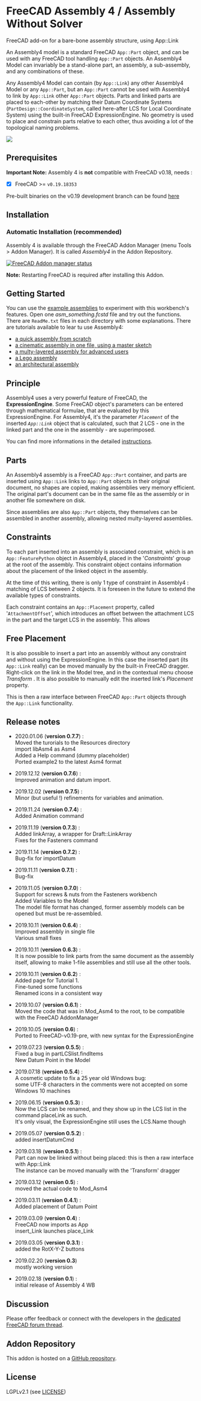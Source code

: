 # FreeCAD Assembly 4 / Assembly Without Solver
FreeCAD add-on for a bare-bone assembly structure, using App::Link  

An Assembly4 model is a standard FreeCAD `App::Part` object, and can be used with any FreeCAD tool handling `App::Part` objects. An Assembly4 Model can invariably be a stand-alone part, an assembly, a sub-assembly, and any combinations of these.

Any Assembly4 Model can contain (by `App::Link`) any other Assembly4 Model or any `App::Part`, but an `App::Part` cannot be used with Assembly4 to link by `App::Link` other `App::Part` objects. Parts and linked parts are placed to each-other by matching their Datum Coordinate Systems (`PartDesign::CoordinateSystem`, called here-after LCS for Local Coordinate System) using the built-in FreeCAD ExpressionEngine. No geometry is used to place and constrain parts relative to each other, thus avoiding a lot of the topological naming problems. 

![](Resources/media/Asm4_wb1.png)


## Prerequisites

**Important Note:** Assembly 4 is **not** compatible with FreeCAD v0.18, needs :

- [x] FreeCAD >= `v0.19.18353`

Pre-built binaries on the v0.19 development branch can be found [here](https://github.com/FreeCAD/FreeCAD/releases/tag/0.19_pre)


## Installation

### Automatic Installation (recommended)

Assembly 4 is available through the FreeCAD Addon Manager (menu Tools > Addon Manager). It is called _Assembly4_ in the Addon Repository.  

[![FreeCAD Addon manager status](https://img.shields.io/badge/FreeCAD%20addon%20manager-available-brightgreen)](https://github.com/FreeCAD/FreeCAD-addons)

**Note:** Restarting FreeCAD is required after installing this Addon.


## Getting Started

You can use the [example assemblies](https://github.com/Zolko-123/FreeCAD_Assembly4/tree/master/Examples) to experiment with this workbench's features. Open one _asm_something.fcstd_ file and try out the functions. There are `ReadMe.txt` files in each directory with some explanations. There are tutorials available to lear tu use Assembly4:

* [a quick assembly from scratch](Examples/Tutorial1/TUTORIAL1.md)
* [a cinematic assembly in one file, using a master sketch](Examples/Tutorial2/TUTORIAL2.md)
* [a multy-layered assembly for advanced users](Resources/TUTORIAL3.md)
* [a Lego assembly](Resources/TUTORIAL4.md)
* [an architectural assembly](Resources/TUTORIAL5.md)



## Principle

Assembly4 uses a very powerful feature of FreeCAD, the **ExpressionEngine**. Some FreeCAD object's parameters can be entered through mathematical formulae, that are evaluated by this ExpressionEngine. For Assembly4, it's the parameter _`Placement`_ of the inserted _`App::Link`_ object that is calculated, such that 2 LCS - one in the linked part and the one in the assembly - are superimposed. 

You can find more informations in the detailed [instructions](INSTRUCTIONS.md).


## Parts

An Assembly4 assembly is a FreeCAD `App::Part` container, and parts are inserted using `App::Link` links to `App::Part` objects in their original document, no shapes are copied, making assemblies very memory efficient. The original part's document can be in the same file as the assembly or in another file somewhere on disk. 

Since assemblies are also `App::Part` objects, they themselves can be assembled in another assembly, allowing nested multy-layered assemblies. 


## Constraints

To each part inserted into an assembly is associated constraint, which is an `App::FeaturePython` object in Assembly4, placed in the '_Constraints_' group at the root of the assembly. This constraint object contains information about the placement of the linked object in the assembly. 

At the time of this writing, there is only 1 type of constraint in Assembly4 : matching of LCS between 2 objects. It is foreseen in the future to extend the available types of constraints.

Each constraint contains an `App::Placement` property, called '`AttachmentOffset`', which introduces an offset between the attachment LCS in the part and the target LCS in the assembly. This allows 



## Free Placement

It is also possible to insert a part into an assembly without any constraint and without using the ExpressionEngine. In this case the inserted part (its `App::Link` really) can be moved manually by the built-in FreeCAD dragger. Right-click on the link in the Model tree, and in the contextual menu choose _Transform_ . It is also possible to manually edit the inserted link's _Placement_ property.

This is then a raw interface between FreeCAD `App::Part` objects through the `App::Link` functionality.



## Release notes

* 2020.01.06 (**version 0.7.7**) :  
Moved the turorials to the Resources directory  
import libAsm4 as Asm4  
Added a Help command (dummy placeholder)  
Ported example2 to the latest Asm4 format

* 2019.12.12 (**version 0.7.6**) :  
Improved animation and datum import.

* 2019.12.02 (**version 0.7.5**) :  
Minor (but useful !) refinements for variables and animation.

* 2019.11.24 (**version 0.7.4**) :  
Added Animation command

* 2019.11.19 (**version 0.7.3**) :  
Added linkArray, a wrapper for Draft::LinkArray  
Fixes for the Fasteners command

* 2019.11.14 (**version 0.7.2**) :  
Bug-fix for importDatum  

* 2019.11.11 (**version 0.7.1**) :  
Bug-fix  

* 2019.11.05 (**version 0.7.0**) :  
Support for screws & nuts from the Fasteners workbench  
Added Variables to the Model  
The model file format has changed, former assembly models can be opened but must be re-assembled.

* 2019.10.11 (**version 0.6.4**) :  
Improved assembly in single file  
Various small fixes

* 2019.10.11 (**version 0.6.3**) :  
It is now possible to link parts from the same document as the assembly itself, allowing to make 1-file assemblies and still use all the other tools.

* 2019.10.11 (**version 0.6.2**) :  
Added page for Tutorial 1.  
Fine-tuned some functions  
Renamed icons in a consistent way  

* 2019.10.07 (**version 0.6.1**) :  
Moved the code that was in Mod_Asm4 to the root, to be compatible with the FreeCAD AddonManager

* 2019.10.05 (**version 0.6**) :  
Ported to FreeCAD-v0.19-pre, with new syntax for the ExpressionEngine

* 2019.07.23 (**version 0.5.5**) :  
Fixed a bug in partLCSlist.findItems  
New Datum Point in the Model

* 2019.07.18 (**version 0.5.4**) :  
A cosmetic update to fix a 25 year old Windows bug:  
some UTF-8 characters in the comments were not accepted on some Windows 10 machines

* 2019.06.15 (**version 0.5.3**) :  
Now the LCS can be renamed, and they show up in the LCS list in the command placeLink as such.  
It's only visual, the ExpressionEngine still uses the LCS.Name though

* 2019.05.07 (**version 0.5.2**) :  
added insertDatumCmd

* 2019.03.18 (**version 0.5.1**) :  
Part can now be linked without being placed: this is then a raw interface with App::Link  
The instance can be moved manually with the 'Transform' dragger

* 2019.03.12 (**version 0.5**) :  
moved the actual code to Mod_Asm4

* 2019.03.11 (**version 0.4.1**) :  
Added placement of Datum Point

* 2019.03.09 (**version 0.4**) :  
FreeCAD now imports as App  
insert_Link launches place_Link

* 2019.03.05 (**version 0.3.1**) :  
added the RotX-Y-Z buttons

* 2019.02.20 (**version 0.3**)  
mostly working version

* 2019.02.18 (**version 0.1**) :  
initial release of Assembly 4 WB



## Discussion
Please offer feedback or connect with the developers in the [dedicated FreeCAD forum thread](https://forum.freecadweb.org/viewtopic.php?f=20&t=34806).



## Addon Repository
This addon is hosted on a [GitHub repository](https://github.com/Zolko-123/FreeCAD_Assembly4). 



## License

LGPLv2.1 (see [LICENSE](LICENSE))

